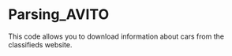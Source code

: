 # Parsing_AVITO
This code allows you to download information about cars from the classifieds website.
